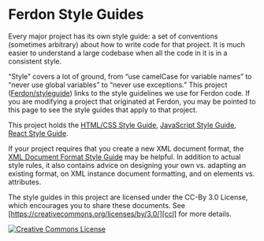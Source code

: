 # Ferdon Style Guides

Every major project has its own style guide: a set of conventions
(sometimes arbitrary) about how to write code for that project. It is much
easier to understand a large codebase when all the code in it is in a
consistent style.

“Style” covers a lot of ground, from “use camelCase for variable names” to
“never use global variables” to “never use exceptions.” This project
([Ferdon/styleguide](https://github.com/ferdon-vn/styleguide)) links to the
style guidelines we use for Ferdon code. If you are modifying a project that
originated at Ferdon, you may be pointed to this page to see the style guides
that apply to that project.

This project holds the [HTML/CSS Style Guide][htmlcss], [JavaScript Style Guide][js], [React Style Guide][react].

<!-- [Java Style Guide][java] -->

<!-- There are some style guide which we have not implement yet [C++ Style Guide][cpp], [C# Style Guide][csharp],
[Swift Style Guide][swift], [Objective-C Style Guide][objc], [Python Style Guide][py], [R Style Guide][r], [Shell Style Guide][sh], [AngularJS Style Guide][angular],
[Common Lisp Style Guide][cl], and [Vimscript Style Guide][vim]. This project
also contains [cpplint][cpplint], a tool to assist with style guide compliance,
and [google-c-style.el][emacs], an Emacs settings file for Google style. -->

If your project requires that you create a new XML document format, the [XML
Document Format Style Guide][xml] may be helpful. In addition to actual style
rules, it also contains advice on designing your own vs. adapting an existing
format, on XML instance document formatting, and on elements vs. attributes.

The style guides in this project are licensed under the CC-By 3.0 License,
which encourages you to share these documents.
See [https://creativecommons.org/licenses/by/3.0/][ccl] for more details.

<!-- The following Google style guides live outside of this project:
[Go Code Review Comments][go] and [Effective Dart][dart]. -->

<a rel="license" href="https://creativecommons.org/licenses/by/3.0/"><img alt="Creative Commons License" style="border-width:0" src="https://i.creativecommons.org/l/by/3.0/88x31.png" /></a>

[cpp]: https://ferdon-vn.github.io/styleguide/cppguide.html
[csharp]: https://ferdon-vn.github.io/styleguide/csharp-style.html
[swift]: https://ferdon-vn.github.io/swift/
[objc]: objcguide.md
[java]: https://ferdon-vn.github.io/styleguide/javaguide.html
[py]: https://ferdon-vn.github.io/styleguide/pyguide.html
[r]: https://ferdon-vn.github.io/styleguide/Rguide.html
[sh]: https://ferdon-vn.github.io/styleguide/shellguide.html
[htmlcss]: https://ferdon-vn.github.io/styleguide/htmlcssguide.html
[js]: https://ferdon-vn.github.io/styleguide/jsguide.html
[angular]: https://ferdon-vn.github.io/styleguide/angularjs-google-style.html
[cl]: https://ferdon-vn.github.io/styleguide/lispguide.xml
[vim]: https://ferdon-vn.github.io/styleguide/vimscriptguide.xml
[cpplint]: https://github.com/ferdon-vn/styleguide/tree/gh-pages/cpplint
[emacs]: https://raw.githubusercontent.com/google/styleguide/gh-pages/google-c-style.el
[xml]: https://ferdon-vn.github.io/styleguide/xmlstyle.html
[go]: https://golang.org/wiki/CodeReviewComments
[dart]: https://www.dartlang.org/guides/language/effective-dart
[ccl]: https://creativecommons.org/licenses/by/3.0/
[react]: https://ferdon-vn.github.io/styleguide/javascript/react/
